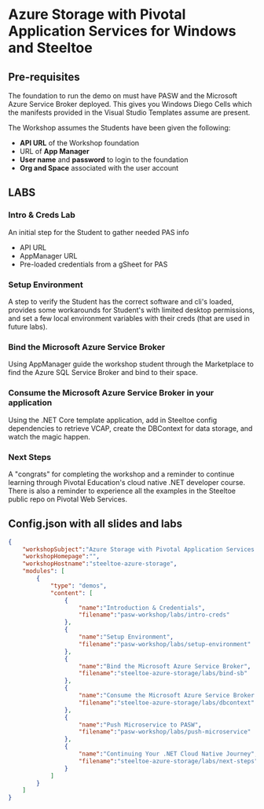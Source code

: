 # Azure Storage with Pivotal Application Services for Windows and Steeltoe

## Pre-requisites

The foundation to run the demo on must have PASW and the Microsoft Azure Service Broker deployed. This gives you Windows Diego Cells which the manifests provided in the Visual Studio Templates assume are present.

The Workshop assumes the Students have been given the following:
 - **API URL** of the Workshop foundation
 - URL of **App Manager**
 - **User name** and **password** to login to the foundation
 - **Org and Space** associated with the user account

## LABS
### Intro & Creds Lab

An initial step for the Student to gather needed PAS info
 - API URL
 - AppManager URL
 - Pre-loaded credentials from a gSheet for PAS

### Setup Environment

A step to verify the Student has the correct software and cli's loaded, provides some workarounds for Student's with limited desktop permissions, and set a few local environment variables with their creds (that are used in future labs).

### Bind the Microsoft Azure Service Broker

Using AppManager guide the workshop student through the Marketplace to find the Azure SQL Service Broker and bind to their space.

### Consume the Microsoft Azure Service Broker in your application

Using the .NET Core template application, add in Steeltoe config dependencies to retrieve VCAP, create the DBContext for data storage, and watch the magic happen.

### Next Steps

A "congrats" for completing the workshop and a reminder to continue learning through Pivotal Education's cloud native .NET developer course. There is also a reminder to experience all the examples in the Steeltoe public repo on Pivotal Web Services.

## Config.json with all slides and labs

```json
{
	"workshopSubject":"Azure Storage with Pivotal Application Services for Windows and Steeltoe",
	"workshopHomepage":"",
	"workshopHostname":"steeltoe-azure-storage",
	"modules": [
		{
			"type": "demos",
			"content": [
				{
					"name":"Introduction & Credentials",
					"filename":"pasw-workshop/labs/intro-creds"
				},
				{
					"name":"Setup Environment",
					"filename":"pasw-workshop/labs/setup-environment"
				},
				{
					"name":"Bind the Microsoft Azure Service Broker",
					"filename":"steeltoe-azure-storage/labs/bind-sb"
				},
				{
					"name":"Consume the Microsoft Azure Service Broker in your application",
					"filename":"steeltoe-azure-storage/labs/dbcontext"
				},
				{
					"name":"Push Microservice to PASW",
					"filename":"pasw-workshop/labs/push-microservice"
				},
				{
					"name":"Continuing Your .NET Cloud Native Journey",
					"filename":"steeltoe-azure-storage/labs/next-steps"
				}
			]
		}
	]
}
```
